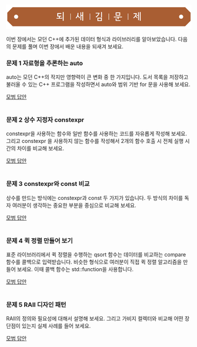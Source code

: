 ![](../../images/exercise_title.png "되새김문제")

이번 장에서는 모던 C++에 추가된 데이터 형식과 라이브러리를 알아보았습니다. 다음의 문제를 풀며 이번 장에서 배운 내용을 되새겨 보세요.

### 문제 1 자료형을 추론하는 auto
auto는 모던 C++의 작지만 영향력이 큰 변화 중 한 가지입니다. 도서 목록을 저장하고 불러올 수 있는 C++ 프로그램을 작성하면서 auto와 범위 기반 for 문을 사용해 보세요.

[모범 답안](https://github.com/mystous/DoItCPP/tree/main/exercise/ch14/solution_01.md "문제 1번 정답")
<br /><br />

### 문제 2 상수 지정자 constexpr
constexpr을 사용하는 함수와 일반 함수를 사용하는 코드를 자유롭게 작성해 보세요. 그리고 constexpr 을 사용하지 않는 함수를 작성해서 2개의 함수 호출 시 전체 실행 시간의 차이를 비교해 보세요.

[모범 답안](https://github.com/mystous/DoItCPP/tree/main/exercise/ch14/solution_02.md "문제 2번 정답")
<br /><br />

### 문제 3 constexpr와 const 비교
상수를 만드는 방식에는 constexpr과 const 두 가지가 있습니다. 두 방식의 차이를 독자 여러분이 생각하는 중요한 부분을 중심으로 비교해 보세요.

[모범 답안](https://github.com/mystous/DoItCPP/tree/main/exercise/ch14/solution_03.md "문제 3번 정답")
<br /><br />

### 문제 4 퀵 정렬 만들어 보기
표준 라이브러리에서 퀵 정렬을 수행하는 qsort 함수는 데이터를 비교하는 compare 함수를 콜백으로 입력받습니다. 비슷한 형식으로 여러분이 직접 퀵 정렬 알고리즘을 만들어 보세요. 이때 콜백 함수는 std::function을 사용합니다.

[모범 답안](https://github.com/mystous/DoItCPP/tree/main/exercise/ch14/solution_04.md "문제 4번 정답")
<br /><br />

### 문제 5 RAII 디자인 패턴
RAII의 정의와 필요성에 대해서 설명해 보세요. 그리고 가비지 컬렉터와 비교해 어떤 장단점이 있는지 실제 사례를 들어 보세요.

[모범 답안](https://github.com/mystous/DoItCPP/tree/main/exercise/ch14/solution_05.md "문제 5번 정답")
